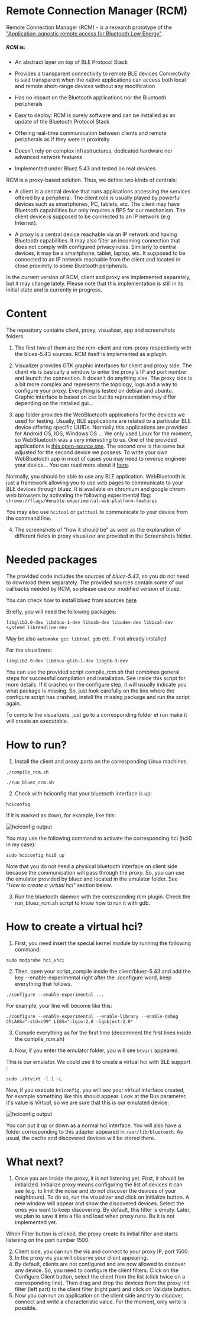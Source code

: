# Remote Connection Manager (RCM)

Remote Connection Manager (RCM) - is a research prototype of the 
["Application-agnostic remote access for Bluetooth Low Energy"](https://ieeexplore.ieee.org/document/8406942/).

##### RCM is:
- An abstract layer on top of BLE Protocol Stack
- Provides a transparent connectivity to remote BLE devices
	Connectivity is said transparent when the native applications can access both local
	and remote short-range devices without any modification

- Has no impact on the Bluetooth applications nor the Bluetooth peripherals
- Easy to deploy: RCM is purely software and can be installed as an update of the Bluetooth Protocol Stack
- Offering real-time communication between clients and remote peripherals as if they were in proximity
- Doesn’t rely on complex infrastructures, dedicated hardware nor advanced network features
- Implemented under Bluez 5.43 and tested on real devices.
 
RCM is a proxy-based solution. Thus, we define two kinds of centrals:
- A client is a central device that runs applications accessing the services offered by a peripheral.
The client role is usually played by powerful devices such as smartphones,
PC, tablets, etc. The client may have Bluetooth capabilities but only requires a BPS for our mechanism. The
client device is supposed to be connected to an IP network (e.g. Internet).

- A proxy is a central device reachable via an IP network and having Bluetooth capabilities.
It may also filter an incoming connection that does not comply with configured privacy rules.
Similarly to central devices, it may be a smartphone, tablet, laptop, etc.
It supposed to be connected to an IP network reachable from the client and located in close proximity to some Bluetooth peripherals.

In the current version of RCM, client and proxy are implemented separately, but it may change lately.
Please note that this implementation is still in its initial state and is currently in progress.

# Content

The repository contains client, proxy, visualizer, app and screenshots folders.
1. The first two of them are the rcm-client and rcm-proxy respectively with the bluez-5.43 sources.
RCM itself is implemented as a plugin.

2. Visualizer provides GTK graphic interfaces for client and proxy side.
The client vis is basically a window to enter the proxy's IP and port number and launch the connection.
It doesn't do anything else.
The proxy side is a bit more complex and represents the topology, logs and a way to configure your proxy.
Everything is tested on debian and ubuntu. Graphic interface is based on css but its representation may differ depending on the installed gui...

3. app folder provides the WebBluetooth applications for the devices we used for testing.
Usually, BLE applications are related to a particular BLE device offering specific UUIDs.
Normally this applications are provided for Android OS, IOS, Windows OS ... 
We only used Linux for the moment, so WebBluetooth was a very interesting to us.
One of the provided applications is [this open-source one](https://github.com/urish/web-lightbulb).
The second one is the same but adjusted for the second device we possess.
To write your own WebBluetooth app in most of cases you may need to reverse engineer your device...
You can read more about it [here](https://medium.com/@urish/start-building-with-web-bluetooth-and-progressive-web-apps-6534835959a6).

Normally, you should be able to use any BLE application.
WebBluetooth is just a framework allowing you to use web pages to communicate to your BLE devices through bluez.
It is available on chromium and google chrom web browsers by activating the following experimental flag:
`chrome://flags/#enable-experimental-web-platform-features`

You may also use `hcitool` or `gatttool` to communicate to your device from the command line.

4. The screenshots of "how it should be" as weel as the explanation of different fields in proxy visualizer are provided in the Screenshots folder.

# Needed packages

The provided code includes the sources of *bluez-5.43*, so you do not need to download them separately. 
The provided sources contain some of our callbacks needed by RCM, so please use our modified version of bluez.

You can check how to install bluez from sources [here](https://www.jaredwolff.com/get-started-with-bluetooth-low-energy/#hide1)

Briefly, you will need the following packages:

`libglib2.0-dev
libdbus-1-dev
libusb-dev
libudev-dev
libical-dev
systemd libreadline-dev`

May be also `automake gcc libtool gdb` etc. if not already installed

For the visualizers:

`libglib2.0-dev
libdbus-glib-1-dev
libgtk-3-dev`

You can use the provided script compile_rcm.sh that combines general steps for successful compilation and installation.
See inside this script for more details.
If it crashes on the configure step, it will usually indicate you what package is missing.
So, just look carefully on the line where the configure script has crashed, install the missing package and run the script again.

To compile the visualizers, just go to a corresponding folder et run make it will create an executable.

# How to run?

1. Install the client and proxy parts on the corresponding Linux machines.
	
`./compile_rcm.sh`

`./run_bluez_rcm.sh`

2. Check with hciconfig that your bluetooth interface is up:

`hciconfig`

If it is marked as down, for example, like this:

![hciconfig output](https://raw.githubusercontent.com/nokia/rcm-bluez/master/screenshots/hciconfig.png)

You may use the following command to activate the corresponding hci (hci0 in my case):

`sudo hciconfig hci0 up`

Note that you do not need a physical bluetooth interface on client side because the communication will pass through the proxy.
So, you can use the emulator provided by bluez and located in the emulator folder. See *"How to create a virtual hci"* section below.

3. Run the bluetooth daemon with the coresponding rcm plugin. Check the run_bluez_rcm.sh script to know how to run it with gdb.

# How to create a virtual hci?

1. First, you need insert the special kernel module by running the following command:

`sudo modprobe hci_vhci`

2. Then, open your script_compile inside the client/bluez-5.43 and add the key --enable-experimental right after the ./configure word, keep everything that follows.

`./configure --enable-experimental ...`

For example, your line will become like this:

`./configure --enable-experimental --enable-library --enable-debug CFLAGS="-std=c99" LIBS="-lgio-2.0 -lgobject-2.0"`

3. Compile everything as for the first time (decomment the first lines inside the compile_rcm.sh)

4. Now, if you enter the emulator folder, you will see `btvirt` appeared.

This is our emulator. We could use it to create a virtual hci with BLE support :

`sudo ./btvirt -l 1 -L`

Now, if you execute `hciconfig`, you will see your virtual interface created, for example something like this should appear. Look at the Bus parameter, it's value is *Virtual*, so we are sure that this is our emulated device:

![hciconfig output](https://raw.githubusercontent.com/nokia/rcm-bluez/master/screenshots/hciconfig.png)

You can put it up or down as a normal hci interface. You will also have a folder corresponding to this adapter appeared in `/var/lib/bluetooth`. As usual, the cache and discovered devices will be stored there.

# What next?

1. Once you are inside the proxy, it is not listening yet. First, it should be initialized.
Initialize proxy means configuring the list of devices it can see (e.g. to limit the noise and do not discover the devices of your neighbours).
To do so, run the visualizer and click on Initialize button.
A new window will appear and show the discovered devices.
Select the ones you want to keep discovering. By default, this filter is empty.
Later, we plan to save it into a file and load when proxy runs. Bu it is not implemented yet.

When Filter button is clicked, the proxy create its initial filter and starts listening on the port number 1500.

2. Client side, you can run the vis and connect to your proxy IP, port 1500.
3. In the proxy vis you will observe your client appearing.
4. By default, clients are not configured and are now allowed to discover any device.
So, you need to configure the client filters.
Click on the Configure Client button, select the client from the list (click twice on a corresponding line).
Then drag and drop the devices from the proxy init filter (left part) to the client filter (right part) and click on Validate button.
5. Now you can run an application on the client side and try to discover, connect and write a characteristic value.
For the moment, only write is possible.
